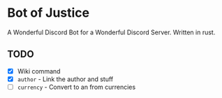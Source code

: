 # Bot of Justice

A Wonderful Discord Bot for a Wonderful Discord Server.
Written in rust.

## TODO

* [x] Wiki command
* [x] `author` - Link the author and stuff
* [ ] `currency` - Convert to an from currencies
